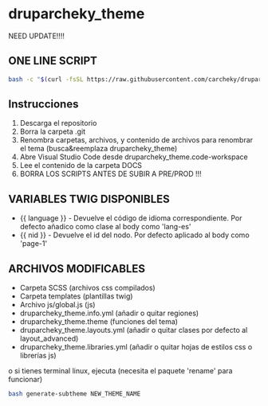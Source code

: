 # druparcheky_theme

NEED UPDATE!!!!























## ONE LINE SCRIPT
````bash
bash -c "$(curl -fsSL https://raw.githubusercontent.com/carcheky/druparcheky_theme/master/generate-subtheme-onelinescript.sh)"
````

## Instrucciones

1. Descarga el repositorio
2. Borra la carpeta .git
3. Renombra carpetas, archivos, y contenido de archivos para renombrar el tema (busca&reemplaza druparcheky_theme)
4. Abre Visual Studio Code desde druparcheky_theme.code-workspace
5. Lee el contenido de la carpeta DOCS
6. BORRA LOS SCRIPTS ANTES DE SUBIR A PRE/PROD !!!

## VARIABLES TWIG DISPONIBLES

- {{ language }} - Devuelve el código de idioma correspondiente. Por defecto añadico como clase al body como 'lang-es'
- {{ nid }} - Devuelve el id del nodo. Por defecto aplicado al body como 'page-1'

## ARCHIVOS MODIFICABLES

- Carpeta SCSS (archivos css compilados)
- Carpeta templates (plantillas twig)
- Archivo js/global.js (js)
- druparcheky_theme.info.yml (añadir o quitar regiones)
- druparcheky_theme.theme (funciones del tema)
- druparcheky_theme.layouts.yml (añadir o quitar clases por defecto al layout_advanced)
- druparcheky_theme.libraries.yml (añadir o quitar hojas de estilos css o librerías js)

o si tienes terminal linux, ejecuta (necesita el paquete 'rename' para funcionar)

```bash
bash generate-subtheme NEW_THEME_NAME
```
